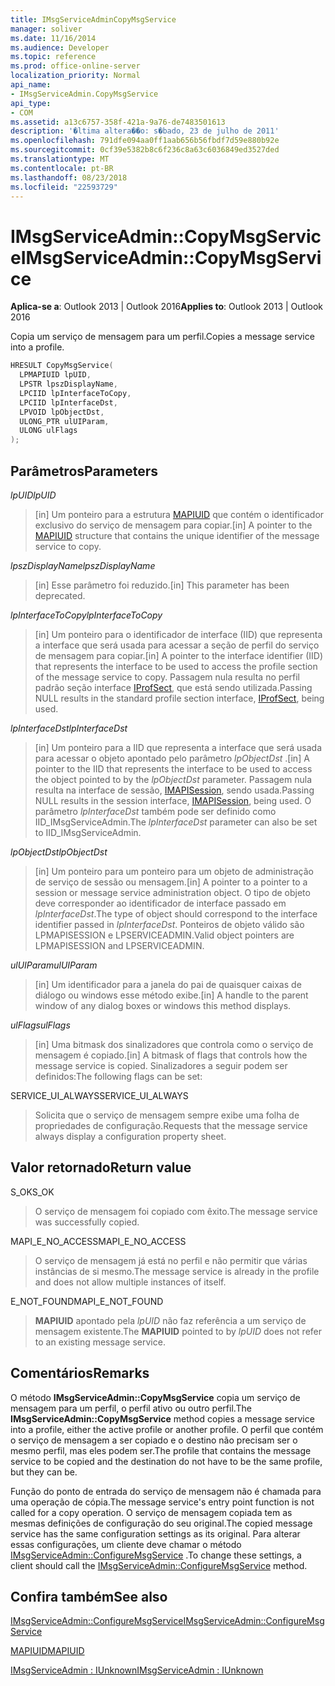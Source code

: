 ```yaml
---
title: IMsgServiceAdminCopyMsgService
manager: soliver
ms.date: 11/16/2014
ms.audience: Developer
ms.topic: reference
ms.prod: office-online-server
localization_priority: Normal
api_name:
- IMsgServiceAdmin.CopyMsgService
api_type:
- COM
ms.assetid: a13c6757-358f-421a-9a76-de7483501613
description: '�ltima altera��o: s�bado, 23 de julho de 2011'
ms.openlocfilehash: 791dfe094aa0ff1aab656b56fbdf7d59e880b92e
ms.sourcegitcommit: 0cf39e5382b8c6f236c8a63c6036849ed3527ded
ms.translationtype: MT
ms.contentlocale: pt-BR
ms.lasthandoff: 08/23/2018
ms.locfileid: "22593729"
---
```

# <a name="imsgserviceadmincopymsgservice"></a><span data-ttu-id="6f07b-103">IMsgServiceAdmin::CopyMsgService</span><span class="sxs-lookup"><span data-stu-id="6f07b-103">IMsgServiceAdmin::CopyMsgService</span></span>

  
  
<span data-ttu-id="6f07b-104">**Aplica-se a**: Outlook 2013 | Outlook 2016</span><span class="sxs-lookup"><span data-stu-id="6f07b-104">**Applies to**: Outlook 2013 | Outlook 2016</span></span> 
  
<span data-ttu-id="6f07b-105">Copia um serviço de mensagem para um perfil.</span><span class="sxs-lookup"><span data-stu-id="6f07b-105">Copies a message service into a profile.</span></span> 
  
```cpp
HRESULT CopyMsgService(
  LPMAPIUID lpUID,
  LPSTR lpszDisplayName,
  LPCIID lpInterfaceToCopy,
  LPCIID lpInterfaceDst,
  LPVOID lpObjectDst,
  ULONG_PTR ulUIParam,
  ULONG ulFlags
);
```

## <a name="parameters"></a><span data-ttu-id="6f07b-106">Parâmetros</span><span class="sxs-lookup"><span data-stu-id="6f07b-106">Parameters</span></span>

 <span data-ttu-id="6f07b-107">_lpUID_</span><span class="sxs-lookup"><span data-stu-id="6f07b-107">_lpUID_</span></span>
  
> <span data-ttu-id="6f07b-108">[in] Um ponteiro para a estrutura [MAPIUID](mapiuid.md) que contém o identificador exclusivo do serviço de mensagem para copiar.</span><span class="sxs-lookup"><span data-stu-id="6f07b-108">[in] A pointer to the [MAPIUID](mapiuid.md) structure that contains the unique identifier of the message service to copy.</span></span> 
    
 <span data-ttu-id="6f07b-109">_lpszDisplayName_</span><span class="sxs-lookup"><span data-stu-id="6f07b-109">_lpszDisplayName_</span></span>
  
> <span data-ttu-id="6f07b-110">[in] Esse parâmetro foi reduzido.</span><span class="sxs-lookup"><span data-stu-id="6f07b-110">[in] This parameter has been deprecated.</span></span> 
    
 <span data-ttu-id="6f07b-111">_lpInterfaceToCopy_</span><span class="sxs-lookup"><span data-stu-id="6f07b-111">_lpInterfaceToCopy_</span></span>
  
> <span data-ttu-id="6f07b-112">[in] Um ponteiro para o identificador de interface (IID) que representa a interface que será usada para acessar a seção de perfil do serviço de mensagem para copiar.</span><span class="sxs-lookup"><span data-stu-id="6f07b-112">[in] A pointer to the interface identifier (IID) that represents the interface to be used to access the profile section of the message service to copy.</span></span> <span data-ttu-id="6f07b-113">Passagem nula resulta no perfil padrão seção interface [IProfSect](iprofsectimapiprop.md), que está sendo utilizada.</span><span class="sxs-lookup"><span data-stu-id="6f07b-113">Passing NULL results in the standard profile section interface, [IProfSect](iprofsectimapiprop.md), being used.</span></span>
    
 <span data-ttu-id="6f07b-114">_lpInterfaceDst_</span><span class="sxs-lookup"><span data-stu-id="6f07b-114">_lpInterfaceDst_</span></span>
  
> <span data-ttu-id="6f07b-115">[in] Um ponteiro para a IID que representa a interface que será usada para acessar o objeto apontado pelo parâmetro _lpObjectDst_ .</span><span class="sxs-lookup"><span data-stu-id="6f07b-115">[in] A pointer to the IID that represents the interface to be used to access the object pointed to by the  _lpObjectDst_ parameter.</span></span> <span data-ttu-id="6f07b-116">Passagem nula resulta na interface de sessão, [IMAPISession](imapisessioniunknown.md), sendo usada.</span><span class="sxs-lookup"><span data-stu-id="6f07b-116">Passing NULL results in the session interface, [IMAPISession](imapisessioniunknown.md), being used.</span></span> <span data-ttu-id="6f07b-117">O parâmetro _lpInterfaceDst_ também pode ser definido como IID_IMsgServiceAdmin.</span><span class="sxs-lookup"><span data-stu-id="6f07b-117">The  _lpInterfaceDst_ parameter can also be set to IID_IMsgServiceAdmin.</span></span> 
    
 <span data-ttu-id="6f07b-118">_lpObjectDst_</span><span class="sxs-lookup"><span data-stu-id="6f07b-118">_lpObjectDst_</span></span>
  
> <span data-ttu-id="6f07b-119">[in] Um ponteiro para um ponteiro para um objeto de administração de serviço de sessão ou mensagem.</span><span class="sxs-lookup"><span data-stu-id="6f07b-119">[in] A pointer to a pointer to a session or message service administration object.</span></span> <span data-ttu-id="6f07b-120">O tipo de objeto deve corresponder ao identificador de interface passado em _lpInterfaceDst_.</span><span class="sxs-lookup"><span data-stu-id="6f07b-120">The type of object should correspond to the interface identifier passed in  _lpInterfaceDst_.</span></span> <span data-ttu-id="6f07b-121">Ponteiros de objeto válido são LPMAPISESSION e LPSERVICEADMIN.</span><span class="sxs-lookup"><span data-stu-id="6f07b-121">Valid object pointers are LPMAPISESSION and LPSERVICEADMIN.</span></span>
    
 <span data-ttu-id="6f07b-122">_ulUIParam_</span><span class="sxs-lookup"><span data-stu-id="6f07b-122">_ulUIParam_</span></span>
  
> <span data-ttu-id="6f07b-123">[in] Um identificador para a janela do pai de quaisquer caixas de diálogo ou windows esse método exibe.</span><span class="sxs-lookup"><span data-stu-id="6f07b-123">[in] A handle to the parent window of any dialog boxes or windows this method displays.</span></span>
    
 <span data-ttu-id="6f07b-124">_ulFlags_</span><span class="sxs-lookup"><span data-stu-id="6f07b-124">_ulFlags_</span></span>
  
> <span data-ttu-id="6f07b-125">[in] Uma bitmask dos sinalizadores que controla como o serviço de mensagem é copiado.</span><span class="sxs-lookup"><span data-stu-id="6f07b-125">[in] A bitmask of flags that controls how the message service is copied.</span></span> <span data-ttu-id="6f07b-126">Sinalizadores a seguir podem ser definidos:</span><span class="sxs-lookup"><span data-stu-id="6f07b-126">The following flags can be set:</span></span>
    
<span data-ttu-id="6f07b-127">SERVICE_UI_ALWAYS</span><span class="sxs-lookup"><span data-stu-id="6f07b-127">SERVICE_UI_ALWAYS</span></span> 
  
> <span data-ttu-id="6f07b-128">Solicita que o serviço de mensagem sempre exibe uma folha de propriedades de configuração.</span><span class="sxs-lookup"><span data-stu-id="6f07b-128">Requests that the message service always display a configuration property sheet.</span></span>
    
## <a name="return-value"></a><span data-ttu-id="6f07b-129">Valor retornado</span><span class="sxs-lookup"><span data-stu-id="6f07b-129">Return value</span></span>

<span data-ttu-id="6f07b-130">S_OK</span><span class="sxs-lookup"><span data-stu-id="6f07b-130">S_OK</span></span> 
  
> <span data-ttu-id="6f07b-131">O serviço de mensagem foi copiado com êxito.</span><span class="sxs-lookup"><span data-stu-id="6f07b-131">The message service was successfully copied.</span></span>
    
<span data-ttu-id="6f07b-132">MAPI_E_NO_ACCESS</span><span class="sxs-lookup"><span data-stu-id="6f07b-132">MAPI_E_NO_ACCESS</span></span> 
  
> <span data-ttu-id="6f07b-133">O serviço de mensagem já está no perfil e não permitir que várias instâncias de si mesmo.</span><span class="sxs-lookup"><span data-stu-id="6f07b-133">The message service is already in the profile and does not allow multiple instances of itself.</span></span>
    
<span data-ttu-id="6f07b-134">E_NOT_FOUND</span><span class="sxs-lookup"><span data-stu-id="6f07b-134">MAPI_E_NOT_FOUND</span></span> 
  
> <span data-ttu-id="6f07b-135">**MAPIUID** apontado pela _lpUID_ não faz referência a um serviço de mensagem existente.</span><span class="sxs-lookup"><span data-stu-id="6f07b-135">The **MAPIUID** pointed to by  _lpUID_ does not refer to an existing message service.</span></span> 
    
## <a name="remarks"></a><span data-ttu-id="6f07b-136">Comentários</span><span class="sxs-lookup"><span data-stu-id="6f07b-136">Remarks</span></span>

<span data-ttu-id="6f07b-137">O método **IMsgServiceAdmin::CopyMsgService** copia um serviço de mensagem para um perfil, o perfil ativo ou outro perfil.</span><span class="sxs-lookup"><span data-stu-id="6f07b-137">The **IMsgServiceAdmin::CopyMsgService** method copies a message service into a profile, either the active profile or another profile.</span></span> <span data-ttu-id="6f07b-138">O perfil que contém o serviço de mensagem a ser copiado e o destino não precisam ser o mesmo perfil, mas eles podem ser.</span><span class="sxs-lookup"><span data-stu-id="6f07b-138">The profile that contains the message service to be copied and the destination do not have to be the same profile, but they can be.</span></span> 
  
<span data-ttu-id="6f07b-139">Função do ponto de entrada do serviço de mensagem não é chamada para uma operação de cópia.</span><span class="sxs-lookup"><span data-stu-id="6f07b-139">The message service's entry point function is not called for a copy operation.</span></span> <span data-ttu-id="6f07b-140">O serviço de mensagem copiada tem as mesmas definições de configuração do seu original.</span><span class="sxs-lookup"><span data-stu-id="6f07b-140">The copied message service has the same configuration settings as its original.</span></span> <span data-ttu-id="6f07b-141">Para alterar essas configurações, um cliente deve chamar o método [IMsgServiceAdmin::ConfigureMsgService](imsgserviceadmin-configuremsgservice.md) .</span><span class="sxs-lookup"><span data-stu-id="6f07b-141">To change these settings, a client should call the [IMsgServiceAdmin::ConfigureMsgService](imsgserviceadmin-configuremsgservice.md) method.</span></span> 
  
## <a name="see-also"></a><span data-ttu-id="6f07b-142">Confira também</span><span class="sxs-lookup"><span data-stu-id="6f07b-142">See also</span></span>



[<span data-ttu-id="6f07b-143">IMsgServiceAdmin::ConfigureMsgService</span><span class="sxs-lookup"><span data-stu-id="6f07b-143">IMsgServiceAdmin::ConfigureMsgService</span></span>](imsgserviceadmin-configuremsgservice.md)
  
[<span data-ttu-id="6f07b-144">MAPIUID</span><span class="sxs-lookup"><span data-stu-id="6f07b-144">MAPIUID</span></span>](mapiuid.md)
  
[<span data-ttu-id="6f07b-145">IMsgServiceAdmin : IUnknown</span><span class="sxs-lookup"><span data-stu-id="6f07b-145">IMsgServiceAdmin : IUnknown</span></span>](imsgserviceadminiunknown.md)

